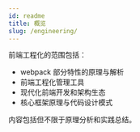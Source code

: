 ```yaml
---
id: readme
title: 概览
slug: /engineering/
---
```


前端工程化的范围包括：

- webpack 部分特性的原理与解析
- 前端工程化管理工具
- 现代化前端开发和架构生态
- 核心框架原理与代码设计模式

内容包括但不限于原理分析和实践总结。
